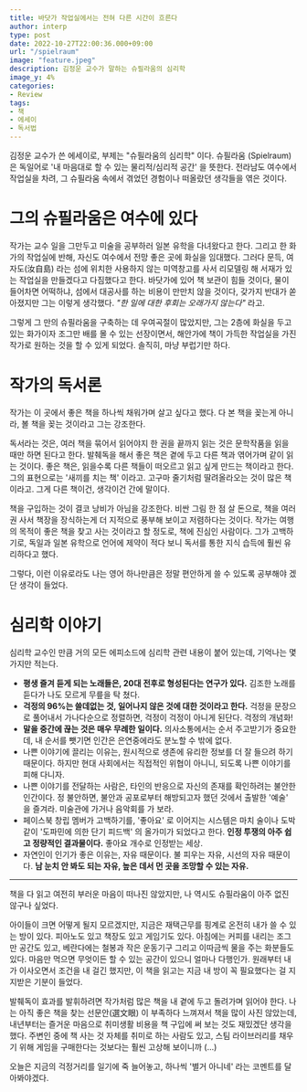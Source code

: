 ```yaml
---
title: 바닷가 작업실에서는 전혀 다른 시간이 흐른다
author: interp
type: post
date: 2022-10-27T22:00:36.000+09:00
url: "/spielraum"
image: "feature.jpeg"
description: 김정운 교수가 말하는 슈필라움의 심리학
image_y: 4%
categories:
- Review
tags:
- 책
- 에세이
- 독서법
---
```


김정운 교수가 쓴 에세이로, 부제는 "슈필라움의 심리학" 이다. 슈필라움 (Spielraum) 은 독일어로 '내 마음대로 할 수 있는 물리적/심리적 공간' 을 뜻한다. 전라남도 여수에서 작업실을 차려, 그 슈필라움 속에서 겪었던 경험이나 떠올랐던 생각들을 엮은 것이다.

# 그의 슈필라움은 여수에 있다

작가는 교수 일을 그만두고 미술을 공부하러 일본 유학을 다녀왔다고 한다. 그리고 한 화가의 작업실에 반해, 자신도 여수에서 전망 좋은 곳에 화실을 임대했다. 그러다 문득, 여자도(汝自島) 라는 섬에 위치한 사용하지 않는 미역창고를 사서 리모델링 해 서재가 있는 작업실을 만들겠다고 다짐했다고 한다. 바닷가에 있어 책 보관이 힘들 것이다, 물이 들어차면 어떡하냐, 섬에서 대공사를 하는 비용이 만만치 않을 것이다, 갖가지 반대가 쏟아졌지만 그는 이렇게 생각했다. _"한 일에 대한 후회는 오래가지 않는다"_ 라고.

그렇게 그 만의 슈필라움을 구축하는 데 우여곡절이 많았지만, 그는 2층에 화실을 두고 있는 화가이자 조그만 배를 몰 수 있는 선장이면서, 해안가에 책이 가득한 작업실을 가진 작가로 원하는 것을 할 수 있게 되었다. 솔직히, 마냥 부럽기만 하다.

# 작가의 독서론

작가는 이 곳에서 좋은 책을 하나씩 채워가며 살고 싶다고 했다. 다 본 책을 꽂는게 아니라, 볼 책을 꽂는 것이라고 그는 강조한다. 

독서라는 것은, 여러 책을 묶어서 읽어야지 한 권을 끝까지 읽는 것은 문학작품을 읽을 때만 하면 된다고 한다. 발췌독을 해서 좋은 책은 곁에 두고 다른 책과 엮어가며 같이 읽는 것이다. 좋은 책은, 읽을수록 다른 책들이 떠오르고 읽고 싶게 만드는 책이라고 한다. 그의 표현으로는 '새끼를 치는 책' 이라고. 고구마 줄기처럼 딸려올라오는 것이 많은 책이라고. 그게 다른 책이건, 생각이건 간에 말이다.

책을 구입하는 것이 결코 낭비가 아님을 강조한다. 비싼 그림 한 점 살 돈으로, 책을 여러권 사서 책장을 장식하는게 더 지적으로 풍부해 보이고 저렴하다는 것이다. 작가는 여행의 목적이 좋은 책을 찾고 사는 것이라고 할 정도로, 책에 진심인 사람이다. 그가 고백하기로, 독일과 일본 유학으로 언어에 제약이 적다 보니 독서를 통한 지식 습득에 훨씬 유리하다고 했다. 

그렇다, 이런 이유로라도 나는 영어 하나만큼은 정말 편안하게 쓸 수 있도록 공부해야 겠단 생각이 들었다.

# 심리학 이야기

심리학 교수인 만큼 거의 모든 에피소드에 심리학 관련 내용이 붙어 있는데, 기억나는 몇 가지만 적는다.

- **평생 즐겨 듣게 되는 노래들은, 20대 전후로 형성된다는 연구가 있다.** 김조한 노래를 듣다가 나도 모르게 무릎을 탁 쳤다.
- **걱정의 96%는 쓸데없는 것, 일어나지 않은 것에 대한 것이라고 한다.** 걱정을 문장으로 풀어내서 가나다순으로 정렬하면, 걱정이 걱정이 아니게 된단다. 걱정의 개념화!
- **말을 중간에 끊는 것은 매우 무례한 일이다.** 의사소통에서는 순서 주고받기가 중요한데, 내 순서를 뺏기면 인간은 은연중에라도 분노할 수 밖에 없다.
- 나쁜 이야기에 끌리는 이유는, 원시적으로 생존에 유리한 정보를 더 잘 들으려 하기 때문이다. 하지만 현대 사회에서는 직접적인 위협이 아니니, 되도록 나쁜 이야기를 피해 다니자.
- 나쁜 이야기를 전달하는 사람은, 타인의 반응으로 자신의 존재를 확인하려는 불안한 인간이다. 정 불안하면, 불안과 공포로부터 해방되고자 했던 것에서 출발한 '예술' 을 즐겨라. 미술관에 가거나 음악회를 가 보라.
- 페이스북 창립 멤버가 고백하기를, '좋아요' 로 이어지는 시스템은 마치 술이나 도박같이 '도파민에 의한 단기 피드백' 의 올가미가 되었다고 한다. **인정 투쟁의 아주 쉽고 정량적인 결과물이다.** 좋아요 개수로 인정받는 세상.
- 자연인이 인기가 좋은 이유는, 자유 때문이다. 불 피우는 자유, 시선의 자유 때문이다. **남 눈치 안 봐도 되는 자유, 높은 데서 먼 곳을 조망할 수 있는 자유.**


----

책을 다 읽고 여전히 부러운 마음이 떠나진 않았지만, 나 역시도 슈필라움이 아주 없진 않구나 싶었다. 

아이들이 크면 어떻게 될지 모르겠지만, 지금은 재택근무를 핑계로 온전히 내가 쓸 수 있는 방이 있다. 피아노도 있고 책장도 있고 게임기도 있다. 아침에는 커피를 내리는 조그만 공간도 있고, 베란다에는 철봉과 작은 운동기구 그리고 이따금씩 물을 주는 화분들도 있다. 마음만 먹으면 무엇이든 할 수 있는 공간이 있으니 얼마나 다행인가. 원래부터 내가 이사오면서 조건을 내 걸긴 했지만, 이 책을 읽고는 지금 내 방이 꼭 필요했다는 걸 지지받은 기분이 들었다.

발췌독이 효과를 발휘하려면 작가처럼 많은 책을 내 곁에 두고 돌려가며 읽어야 한다. 나는 아직 좋은 책을 찾는 선문안(選文眼) 이 부족하다 느껴져서 책을 많이 사진 않았는데, 내년부터는 즐거운 마음으로 취미생활 비용을 책 구입에 써 보는 것도 재밌겠단 생각을 했다. 주변인 중에 책 사는 것 자체를 취미로 하는 사람도 있고, 스팀 라이브러리를 채우기 위해 게임을 구매한다는 것보다는 훨씬 고상해 보이니까 (...)

오늘은 지금의 걱정거리를 일기에 죽 늘어놓고, 하나씩 '별거 아니네' 라는 코멘트를 달아봐야겠다.